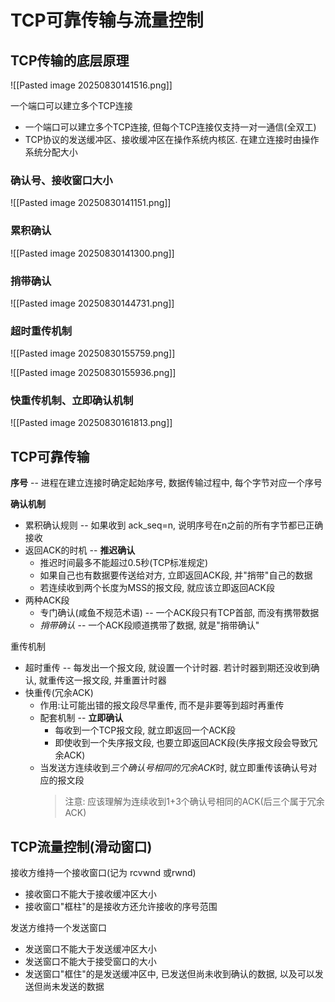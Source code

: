 # TCP可靠传输与流量控制

## TCP传输的底层原理

![[Pasted image 20250830141516.png]]

一个端口可以建立多个TCP连接

- ⼀个端⼝可以建⽴多个TCP连接, 但每个TCP连接仅⽀持⼀对⼀通信(全双⼯)
- TCP协议的发送缓冲区、接收缓冲区在操作系统内核区. 在建⽴连接时由操作系统分配⼤⼩

### 确认号、接收窗口大小

![[Pasted image 20250830141151.png]]

### 累积确认

![[Pasted image 20250830141300.png]]

### 捎带确认

![[Pasted image 20250830144731.png]]

### 超时重传机制

![[Pasted image 20250830155759.png]]

![[Pasted image 20250830155936.png]]

### 快重传机制、立即确认机制

![[Pasted image 20250830161813.png]]

## TCP可靠传输

**序号** -- 进程在建立连接时确定起始序号, 数据传输过程中, 每个字节对应一个序号

**确认机制**

- 累积确认规则 -- 如果收到 ack_seq=n, 说明序号在n之前的所有字节都已正确接收
- 返回ACK的时机 -- **推迟确认**
  - 推迟时间最多不能超过0.5秒(TCP标准规定)
  - 如果自己也有数据要传送给对方, 立即返回ACK段, 并"捎带"自己的数据
  - 若连续收到两个长度为MSS的报文段, 就应该立即返回ACK段
- 两种ACK段
  - 专门确认(咸鱼不规范术语) -- 一个ACK段只有TCP首部, 而没有携带数据
  - _捎带确认_ -- 一个ACK段顺道携带了数据, 就是"捎带确认"

重传机制

- 超时重传 -- 每发出一个报文段, 就设置一个计时器. 若计时器到期还没收到确认, 就重传这一报文段, 并重置计时器
- 快重传(冗余ACK)
  - 作用:让可能出错的报文段尽早重传, 而不是非要等到超时再重传
  - 配套机制 -- **立即确认**
    - 每收到一个TCP报文段, 就立即返回一个ACK段
    - 即使收到一个失序报文段, 也要立即返回ACK段(失序报文段会导致冗余ACK)
  - 当发送方连续收到*三个确认号相同的冗余ACK*时, 就立即重传该确认号对应的报文段
    > 注意: 应该理解为连续收到1+3个确认号相同的ACK(后三个属于冗余ACK)

## TCP流量控制(滑动窗口)

接收方维持一个接收窗口(记为 rcvwnd 或rwnd)

- 接收窗口不能大于接收缓冲区大小
- 接收窗口"框柱"的是接收方还允许接收的序号范围

发送方维持一个发送窗口

- 发送窗口不能大于发送缓冲区大小
- 发送窗口不能大于接受窗口的大小
- 发送窗口"框住"的是发送缓冲区中, 已发送但尚未收到确认的数据, 以及可以发送但尚未发送的数据

